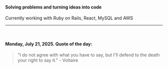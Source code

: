 #### Solving problems and turning ideas into code

Currently working with Ruby on Rails, React, MySQL and AWS

---

<br>

<!-- quote_marker -->
#### Monday, July 21, 2025. Quote of the day:

> "I do not agree with what you have to say, but I'll defend to the death your right to say it." - Voltaire
